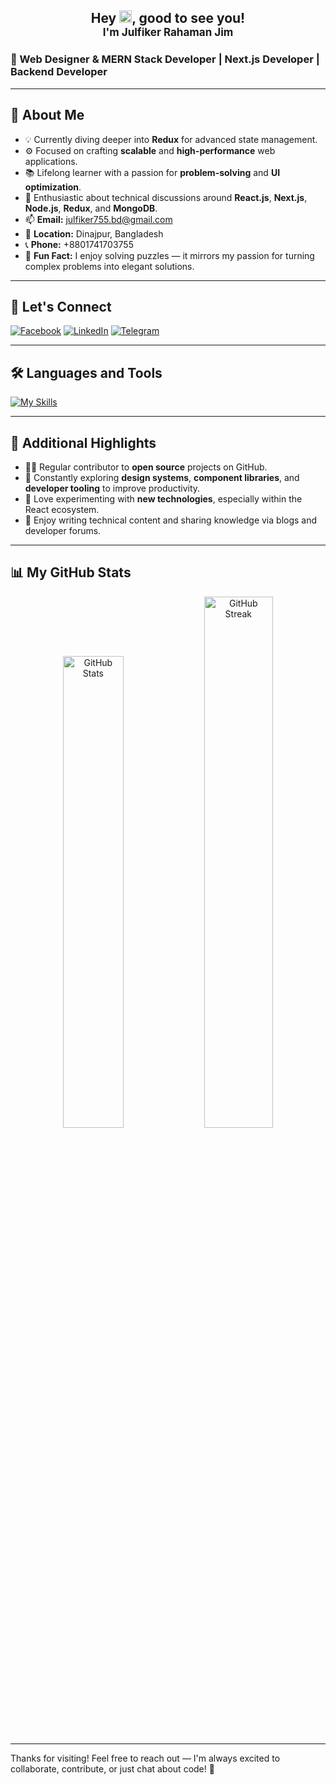 <h2 align="center">
  Hey <img src="https://raw.githubusercontent.com/MartinHeinz/MartinHeinz/master/wave.gif" width="20px">, good to see you!  
  <br/>
  <span style="font-size:17px">I'm Julfiker Rahaman Jim</span>
</h2>

### 🚀 Web Designer & MERN Stack Developer | Next.js Developer | Backend Developer

---

## 🚀 About Me

- 💡 Currently diving deeper into **Redux** for advanced state management.
- ⚙️ Focused on crafting **scalable** and **high-performance** web applications.
- 📚 Lifelong learner with a passion for **problem-solving** and **UI optimization**.
- 🧠 Enthusiastic about technical discussions around **React.js**, **Next.js**, **Node.js**, **Redux**, and **MongoDB**.
- 📫 **Email:** [julfiker755.bd@gmail.com](mailto:julfiker755.bd@gmail.com)
- 📍 **Location:** Dinajpur, Bangladesh
- 📞 **Phone:** +8801741703755
- 🧩 **Fun Fact:** I enjoy solving puzzles — it mirrors my passion for turning complex problems into elegant solutions.

---

## 🤝 Let's Connect

<p align="left">
  <a href="https://www.facebook.com/julfikerrahaman.jim"><img alt="Facebook" src="https://img.shields.io/badge/Facebook-1877F2?style=for-the-badge&logo=facebook&logoColor=white"/></a>
  <a href="https://www.linkedin.com/in/julfiker-rahaman-jim-9277092a0/"><img alt="LinkedIn" src="https://img.shields.io/badge/LinkedIn-0077B5?style=for-the-badge&logo=linkedin&logoColor=white"/></a>
  <a href="https://t.me/your_telegram_username"><img alt="Telegram" src="https://img.shields.io/badge/Telegram-2CA5E0?style=for-the-badge&logo=telegram&logoColor=white"/></a>
</p>

---

## 🛠️ Languages and Tools

[![My Skills](https://skillicons.dev/icons?i=react,mongodb,nodejs,express,js,firebase,tailwind,ts,redux,postman,vite,vscode,atom,figma,bootstrap,git,github,threejs,svg,stackoverflow,netlify,jquery,html,css,gcp,devto)](https://skillicons.dev)

---

## 🌟 Additional Highlights

- 🧑‍💻 Regular contributor to **open source** projects on GitHub.
- 📘 Constantly exploring **design systems**, **component libraries**, and **developer tooling** to improve productivity.
- 🧪 Love experimenting with **new technologies**, especially within the React ecosystem.
- 📝 Enjoy writing technical content and sharing knowledge via blogs and developer forums.

---

## 📊 My GitHub Stats

<div align="center">
  <!-- GitHub overall stats -->
  <img src="https://github-readme-stats.vercel.app/api?username=Julfiker755&show_icons=true&theme=vue-dark&hide_border=true&date_format=M%20j%5B%2C%20Y%5D" width="44%" alt="GitHub Stats" />

  <!-- GitHub streak stats -->
  <img src="https://streak-stats.demolab.com?user=Julfiker755&theme=nordfox&hide_border=true" width="46.7%" alt="GitHub Streak" />
</div>

---

Thanks for visiting! Feel free to reach out — I'm always excited to collaborate, contribute, or just chat about code! 🚀
